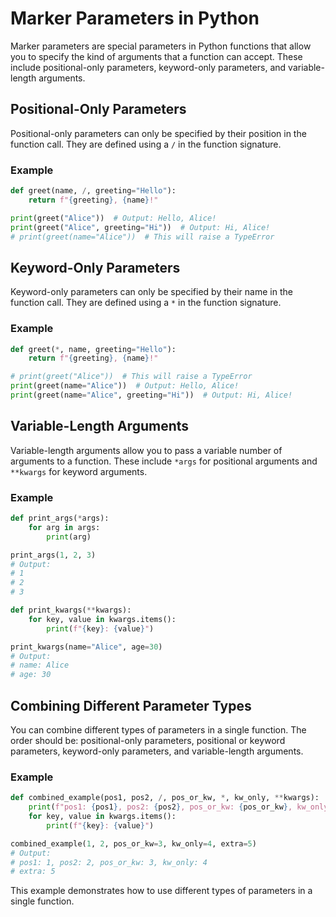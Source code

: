 # Marker Parameters in Python

Marker parameters are special parameters in Python functions that allow you to specify the kind of arguments that a function can accept. These include positional-only parameters, keyword-only parameters, and variable-length arguments.

## Positional-Only Parameters

Positional-only parameters can only be specified by their position in the function call. They are defined using a `/` in the function signature.

### Example
```python
def greet(name, /, greeting="Hello"):
    return f"{greeting}, {name}!"

print(greet("Alice"))  # Output: Hello, Alice!
print(greet("Alice", greeting="Hi"))  # Output: Hi, Alice!
# print(greet(name="Alice"))  # This will raise a TypeError
```

## Keyword-Only Parameters

Keyword-only parameters can only be specified by their name in the function call. They are defined using a `*` in the function signature.

### Example
```python
def greet(*, name, greeting="Hello"):
    return f"{greeting}, {name}!"

# print(greet("Alice"))  # This will raise a TypeError
print(greet(name="Alice"))  # Output: Hello, Alice!
print(greet(name="Alice", greeting="Hi"))  # Output: Hi, Alice!
```

## Variable-Length Arguments

Variable-length arguments allow you to pass a variable number of arguments to a function. These include `*args` for positional arguments and `**kwargs` for keyword arguments.

### Example
```python
def print_args(*args):
    for arg in args:
        print(arg)

print_args(1, 2, 3)
# Output:
# 1
# 2
# 3

def print_kwargs(**kwargs):
    for key, value in kwargs.items():
        print(f"{key}: {value}")

print_kwargs(name="Alice", age=30)
# Output:
# name: Alice
# age: 30
```

## Combining Different Parameter Types

You can combine different types of parameters in a single function. The order should be: positional-only parameters, positional or keyword parameters, keyword-only parameters, and variable-length arguments.

### Example
```python
def combined_example(pos1, pos2, /, pos_or_kw, *, kw_only, **kwargs):
    print(f"pos1: {pos1}, pos2: {pos2}, pos_or_kw: {pos_or_kw}, kw_only: {kw_only}")
    for key, value in kwargs.items():
        print(f"{key}: {value}")

combined_example(1, 2, pos_or_kw=3, kw_only=4, extra=5)
# Output:
# pos1: 1, pos2: 2, pos_or_kw: 3, kw_only: 4
# extra: 5
```

This example demonstrates how to use different types of parameters in a single function.